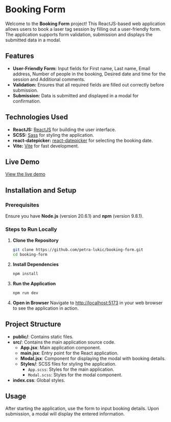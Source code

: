 # Booking Form

Welcome to the **Booking Form** project! This ReactJS-based web application allows users to book a laser tag session by filling out a user-friendly form. The application supports form validation, submission and displays the submitted data in a modal.

## Features
- **User-Friendly Form:** Input fields for First name, Last name, Email address, Number of people in the booking, Desired date and time for the session and Additional comments.
- **Validation:** Ensures that all required fields are filled out correctly before submission.
- **Submission:** Data is submitted and displayed in a modal for confirmation.

## Technologies Used
- **ReactJS:** [ReactJS](https://react.dev) for building the user interface.
- **SCSS:** [Sass](https://sass-lang.com) for styling the application.
- **react-datepicker:** [react-datepicker](https://reactdatepicker.com/) for selecting the booking date.
- **Vite:** [Vite](https://vitejs.dev) for fast development.

## Live Demo
[View the live demo](https://booking-form.mantra-dev.com)

## Installation and Setup

### Prerequisites
Ensure you have **Node.js** (version 20.6.1) and **npm** (version 9.8.1).

### Steps to Run Locally
1. **Clone the Repository**
    ```sh
    git clone https://github.com/petra-lukic/booking-form.git
    cd booking-form
    ```
2. **Install Dependencies**
    ```sh
    npm install
    ```
3. **Run the Application**
    ```sh
    npm run dev
    ```
    
4. **Open in Browser**
   Navigate to [http://localhost:5173](http://localhost:5173) in your web browser to see the application in action.

## Project Structure
- **public/**: Contains static files.
- **src/**: Contains the main application source code.
  - **App.jsx**: Main application component.
  - **main.jsx**: Entry point for the React application.
  - **Modal.jsx**: Component for displaying the modal with booking details.
  - **Styles/**: SCSS files for styling the application.
    - `App.scss`: Styles for the main application.
    - `Modal.scss`: Styles for the modal component.
- **index.css**: Global styles.

## Usage
After starting the application, use the form to input booking details. Upon submission, a modal will display the entered information.
